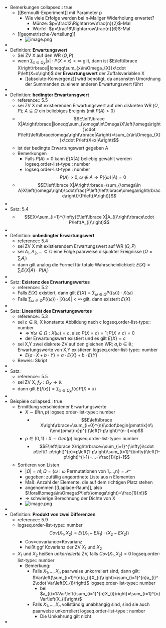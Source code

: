 - Bemerkungen
  collapsed:: true
	- [[Bernoulli-Experiment]] mit Parameter p
		- Wie viele Erfolge werden bei n-Maliger Widerholung erwartet?
			- Münze: $p=\frac12\Rightarrow\frac{n}{2}$-Mal
			- Würfel: $p=\frac16\Rightarrow\frac{n}{6}$-Mal
	- [[geometrische-Verteilung]]
		- ![image.png](../assets/image_1746984068989_0.png)
-
- Definition: **Erwartungswert**
	- Sei ZV X auf den WR $\left(\Omega,P\right)$
	- wenn $\sum_{x\in\Omega_{X}}\left|x\right|\cdot P\left(X=x\right)<\infty$ gilt, dann ist $E\left\lbrace X\right\rbraceloneqq\sum_{x\in\Omega_{X}}x\cdot P\left(X=x\right)$ der **Erwartungswert** der Zuffalsvariablen X
		- [[absolute-Konvergenz]] wird benötigt, da ansonsten Umordnung der Summanden zu einem anderen Erwartungswert führt
-
- Definition: **bedingter Erwartunsgwert**
	- reference:: 5.5
	- sei ZV X mit existierenden Erwartungswert auf den diskreten WR $\left(\Omega,P\right)$; $A\subseteq\Omega$ ein beliebiges Ereignis (mit $P\left(A\right)>0$)
	- $$E\left\lbrace X|A\right\rbraceloneqq\sum_{\omega\in\Omega}X\left(\omega\right)\cdot P\left(\left\lbrace\omega\right\rbrace|A\right)=\sum_{x\in\Omega_{X}}x\cdot P\left(X=x|A\right)$$
	- ist der bedingte Erwartungswert gegeben A
	- Bemerkungen
		- Falls $P\left(A\right)=0$ kann $E\left\lbrace X|A\right\rbrace$ beliebig gewählt werden
		  logseq.order-list-type:: number
		- logseq.order-list-type:: number
		  $$P\left(A\right)>0,\omega\notin A\Rightarrow P\left(\left\lbrace\omega\right\rbrace|A\right)=0$$
	- $$E\left\lbrace X|A\right\rbrace=\sum_{\omega\in A}X\left(\omega\right)\cdot\frac{P\left(\left\lbrace\omega\right\rbrace\right)}{P\left(A\right)}$$
-
- Satz: 5.4
	- $$EX=\sum_{i=1}^{\infty}E\left\lbrace X|A_{i}\right\rbrace\cdot P\left(A_{i}\right)$$
-
- Definition: **unbedingter Erwartungswert**
	- reference:: 5.4
	- sei ZV X mit existierendem Erwartungswert auf WR $\left(\Omega,P\right)$
	- sei $A_1,A_2,...\subseteq\Omega$ eine Folge paarweise disjunkter Ereignisse ($\Omega=\sum_{i}A_{i}$)
	- dann gilt analog die Formel für totale Wahrscheinlichkeit: $E\left\lbrace X\right\rbrace=\sum_{i}E\left\lbrace X|A\right\rbrace\cdot P\left(A_{i}\right)$
-
- Satz: **Existenz des Erwartungswertes**
	- reference:: 5.2
	- Falls $E\left\lbrace X\right\rbrace$ existiert, dann gilt $E\left\lbrace X\right\rbrace=\sum_{\omega\in\Omega}P\left(\left\lbrace\omega\right\rbrace\right)\cdot X\left(\omega\right)$
	- Falls $\sum_{\omega\in\Omega}P\left(\left\lbrace\omega\right\rbrace\right)\cdot\left|X\left(\omega\right)\right|<\infty$ gilt, dann existerit $E\left\lbrace X\right\rbrace$
-
- Satz: **Linearität des Erwartungswertes**
	- reference:: 5.3
	- sei $c\in\mathbb{R}$, X konstante Abbildung nach c
	  logseq.order-list-type:: number
		- => $\forall\omega\in\Omega:X\left(\omega\right)=c$, also $P\left(X=c\right)=1;P\left(X\neq c\right)=0$
		- der Erwartungswert existiert und es gilt $E\left\lbrace X\right\rbrace=c$
	- sei X,Y zwei diskrete ZV auf den gleichen WR; $a,b\in\mathbb{R}$; Erwartungswerte von X,Y existieren
	  logseq.order-list-type:: number
		- $E\left\lbrace a\cdot X+b\cdot Y\right\rbrace=a\cdot E\left\lbrace X\right\rbrace+b\cdot E\left\lbrace Y\right\rbrace$
	- Beweis: Skript
-
- Satz:
	- reference:: 5.5
	- sei ZV X, $f_{X}:\Omega_{X}\rightarrow\mathbb{R}$
	- dann gilt $E\left\lbrace f\left(x\right)\right\rbrace=\sum_{x\in\Omega_{X}}f\left(x\right)P\left(X=x\right)$
-
- Beispiele
  collapsed:: true
	- Ermittlung verschiedener Erwartungswerte
		- $X\sim Bi\left(n,p\right)$
		  logseq.order-list-type:: number
			- $$E\left\lbrace X\right\rbrace=\sum_{i=0}^{n}i\cdot\begin{pmatrix}n\\ i\end{pmatrix}p^{i}\left(1-p\right)^{n-i}=np$$
		- $p\in\left(0,1\right):X\sim Geo\left(p\right)$
		  logseq.order-list-type:: number
			- $$E\left\lbrace X\right\rbrace=\sum_{i=1}^{\infty}i\cdot p\left(1-p\right)^{p}=p\left(1-p\right)\sum_{i=1}^{\infty}i\left(1-p\right)^{i-1}=...=\frac{1}{p}-1$$
	- Sortieren von Listen
		- $\left|\Omega\right|=n!;\Omega=\left\lbrace\omega:\omega\text{ Permutationen von 1,...,n}\right\rbrace=\mathcal{P^{n}}$
		- gegeben: zufällig angeordnete Liste aus n Elementen
		- Maß: Anzahl der Elemente, die auf dem richtigen Platz stehen
		- angenommen [[Laplace-Raum]], also $\forall\omega\in\Omega:P\left(\omega\right)=\frac{1}{n!}$
		- => schwierige Berechnung der Dichte von X
		- ![image.png](../assets/image_1746988006094_0.png)
-
- Definition: **Produkt von zwei Differenzen**
	- reference:: 5.9
	- logseq.order-list-type:: number
	  $$Cov\left(X_1,X_2\right)=E\left(\left(X_1-EX_1\right)\cdot\left(X_2-EX_2\right)\right)$$
		- Cov=covariance=Kovarianz
		- heißt ggf Kovarianz der ZV $X_1$ und $X_2$
	- $X_1$ und $X_2$ heißen *unkorrelierte* ZV, falls $Cov\left(X_1,X_2\right)=0$
	  logseq.order-list-type:: number
		- Bemerkung:
			- Falls $X_1,...,X_{n}$ paarweise unkorreliert sind, dann gilt: $Var\left(\sum_{i=1}^{n}a_{i}X_{i}\right)=\sum_{i=1}^{n}a_{i}^2\cdot Var\left(X_{i}\right)$
			  logseq.order-list-type:: number
				- bei $a_{i}=1:Var\left(\sum_{i=1}^{n}X_{i}\right)=\sum_{i=1}^{n}Var\left(X_{i}\right)$
			- Falls $X_1,...,X_{n}$ vollständig unabhängig sind, sind sie auch paarweise unkorreliert
			  logseq.order-list-type:: number
				- Die Umkehrung gilt nicht
-